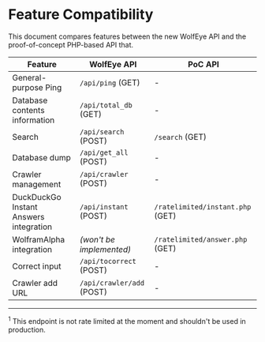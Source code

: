 # Feature Compatibility

This document compares features between the new WolfEye API and the proof-of-concept PHP-based API that.

| Feature | WolfEye API | PoC API |
| ------ | ------ | ------ |
| General-purpose Ping | `/api/ping` (GET) | - |
| Database contents information | `/api/total_db` (GET) | - |
| Search | `/api/search` (POST) | `/search` (GET) |
| Database dump | `/api/get_all` (POST) | - |
| Crawler management | `/api/crawler` (POST) | - |
| DuckDuckGo Instant Answers integration | `/api/instant` (POST) | `/ratelimited/instant.php` (GET) |
| WolframAlpha integration | *(won't be implemented)* | `/ratelimited/answer.php` (GET) |
| Correct input | `/api/tocorrect` (POST) | - |
| Crawler add URL | `/api/crawler/add` (POST) | - |

----

<sup>1</sup> This endpoint is not rate limited at the moment and shouldn't be used in production.
